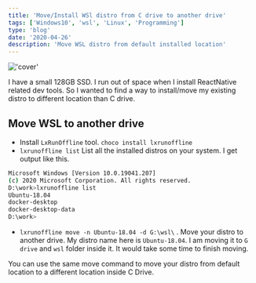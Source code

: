 ```yaml
---
title: 'Move/Install WSl distro from C drive to another drive'
tags: ['Windows10', 'wsl', 'Linux', 'Programming']
type: 'blog'
date: '2020-04-26'
description: 'Move WSL distro from default installed location'
---
```


!['cover'](https://kapilgorve.s3.ap-south-1.amazonaws.com/blog/covers/wsl.jpg)

I have a small 128GB SSD. I run out of space when I install ReactNative related dev tools. So I wanted to find a way to install/move my existing distro to different location than C drive.

## Move WSL to another drive
* Install `LxRunOffline` tool. `choco install lxrunoffline`
* `lxrunoffline list` List all the installed distros on your system.  I get output like this.
```bash
Microsoft Windows [Version 10.0.19041.207]
(c) 2020 Microsoft Corporation. All rights reserved.
D:\work>lxrunoffline list
Ubuntu-18.04
docker-desktop
docker-desktop-data
D:\work>
```
* `lxrunoffline move -n Ubuntu-18.04 -d G:\wsl\` . Move your distro to another drive. My distro name here is `Ubuntu-18.04`. I am moving it to `G drive` and `wsl` folder inside it. It would take some time to finish moving.

You can use the same move command to move your distro from default location to a different location inside C Drive.
